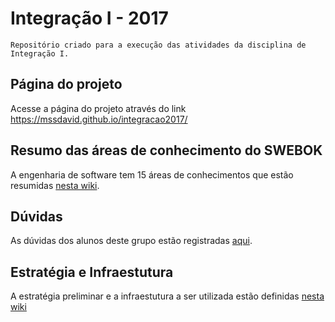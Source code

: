 # Integração I - 2017

    Repositório criado para a execução das atividades da disciplina de Integração I.
## Página do projeto

Acesse a página do projeto através do link https://mssdavid.github.io/integracao2017/  
## Resumo das áreas de conhecimento do SWEBOK

A engenharia de software tem 15 áreas de conhecimentos que estão resumidas [nesta wiki](https://github.com/MSSDavid/integracao2017/wiki/Resumo-das-%C3%81reas-de-Conhecimento-do-SWEBOK).
## Dúvidas

As dúvidas dos alunos deste grupo estão registradas [aqui](https://github.com/MSSDavid/integracao2017/wiki/duvidas-plano).
## Estratégia e Infraestutura

A estratégia preliminar e a infraestutura a ser utilizada estão definidas [nesta wiki](https://github.com/MSSDavid/integracao2017/wiki/Defini%C3%A7%C3%A3o-da-estrat%C3%A9gia-preliminar-e-infraestrutura)
